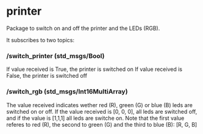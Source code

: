 # printer
Package to switch on and off the printer and the LEDs (RGB).

It subscribes to two topics:

### /switch_printer (std_msgs/Bool)
If value received is True, the printer is switched on
If value received is False, the printer is switched off

### /switch_rgb (std_msgs/Int16MultiArray)
The value received indicates wether red (R), green (G) or blue (B) leds are switched on or off.
If the value received is [0, 0, 0], all leds are switched off, and if the value is [1,1,1] all leds are switche on.
Note that the first value referes to red (R), the second to green (G) and the third to blue (B): [R, G, B]
